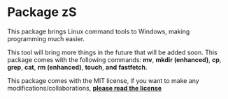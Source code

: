 # Package **zS**

This package brings Linux command tools to Windows, making programming much easier.

This tool will bring more things in the future that will be added soon. This package comes with the following commands: **mv**, **mkdir (enhanced)**, **cp**, **grep**, **cat**, **rm (enhanced)**, **touch**, **and** **fastfetch**.

This package comes with the MIT license, if you want to make any modifications/collaborations, <a href="LICENSE">  **please read the license** </a>
